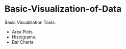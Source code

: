 # Basic-Visualization-of-Data     
Basic Visualization Tools: 

- Area Plots. 
- Histograms.            
- Bar Charts
 
